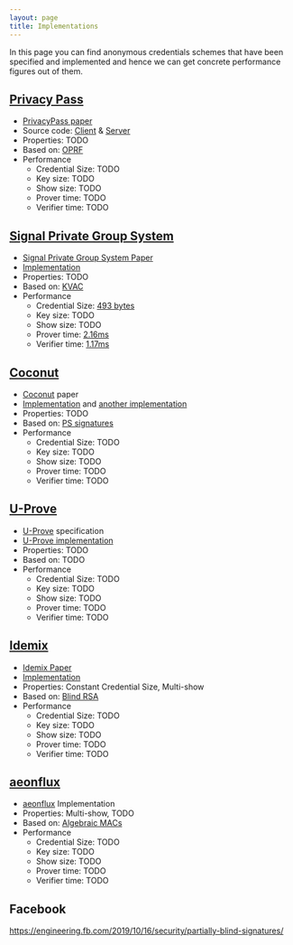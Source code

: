 ```yaml
---
layout: page
title: Implementations
---
```

In this page you can find anonymous credentials schemes that have been
specified and implemented and hence we can get concrete performance figures out of them.

## [Privacy Pass]

- [PrivacyPass paper](https://www.petsymposium.org/2018/files/papers/issue3/popets-2018-0026.pdf)
- Source code: [Client](https://github.com/privacypass/challenge-bypass-extension) & [Server](https://github.com/privacypass/challenge-bypass-server)
- Properties: TODO
- Based on: [OPRF]({{site.baseurl}}/primitives.html#oprfs)
- Performance
  - Credential Size: TODO
  - Key size: TODO
  - Show size: TODO
  - Prover time: TODO
  - Verifier time: TODO

[Privacy Pass]: https://privacypass.github.io/

## [Signal Private Group System]

- [Signal Private Group System Paper](https://eprint.iacr.org/2019/1416)
- [Implementation](https://github.com/signalapp/Signal-Android/tree/master/libsignal/service/src/main/java/org/whispersystems/signalservice/api/groupsv2)
- Properties: TODO
- Based on: [KVAC]({{site.baseurl}}/schemes.html#kvac)
- Performance
  - Credential Size: [493 bytes](https://youtu.be/4eKwlSqGUi4?list=PLeeS-3Ml-rpoVMNQkUrFDSfaTuUMxVtjy&t=2481)
  - Key size: TODO
  - Show size: TODO
  - Prover time: [2.16ms](https://youtu.be/4eKwlSqGUi4?list=PLeeS-3Ml-rpoVMNQkUrFDSfaTuUMxVtjy&t=2481)
  - Verifier time: [1.17ms](https://youtu.be/4eKwlSqGUi4?list=PLeeS-3Ml-rpoVMNQkUrFDSfaTuUMxVtjy&t=2481)

[Signal Private Group System]: https://signal.org/blog/signal-private-group-system/

## [Coconut]

- [Coconut] paper
- [Implementation](https://github.com/asonnino/coconut) and [another implementation](https://gitlab.com/narodnik/darkwallet/-/tree/master/src/coconut)
- Properties: TODO
- Based on: [PS signatures]({{site.baseurl}}/primitives.html#ps-signatures)
- Performance
  - Credential Size: TODO
  - Key size: TODO
  - Show size: TODO
  - Prover time: TODO
  - Verifier time: TODO

[Coconut]: https://arxiv.org/pdf/1802.07344.pdf

## [U-Prove]

- [U-Prove] specification
- [U-Prove implementation](https://github.com/Microsoft/uprove-csharp-sdk)
- Properties: TODO
- Based on: TODO
- Performance
  - Credential Size: TODO
  - Key size: TODO
  - Show size: TODO
  - Prover time: TODO
  - Verifier time: TODO

[U-Prove]: https://www.microsoft.com/en-us/research/wp-content/uploads/2016/02/U-Prove20Cryptographic20Specification20V1.1.pdf

## [Idemix]

- [Idemix Paper](https://www.cise.ufl.edu/~nemo/anonymity/papers/idemix.pdf)
- [Implementation](prime.inf.tu-dresden.de/idemix/)
- Properties: Constant Credential Size, Multi-show
- Based on: [Blind RSA]({{site.baseurl}}/primitives.html#blind-rsa)
- Performance
  - Credential Size: TODO
  - Key size: TODO
  - Show size: TODO
  - Prover time: TODO
  - Verifier time: TODO

[Idemix]: https://idemix.wordpress.com/

## [aeonflux]

- [aeonflux] Implementation
- Properties: Multi-show, TODO
- Based on: [Algebraic MACs]({{site.baseurl}}/primitives.html#algebraic-macs)
- Performance
  - Credential Size: TODO
  - Key size: TODO
  - Show size: TODO
  - Prover time: TODO
  - Verifier time: TODO

[aeonflux]: https://github.com/isislovecruft/aeonflux

## Facebook

https://engineering.fb.com/2019/10/16/security/partially-blind-signatures/
